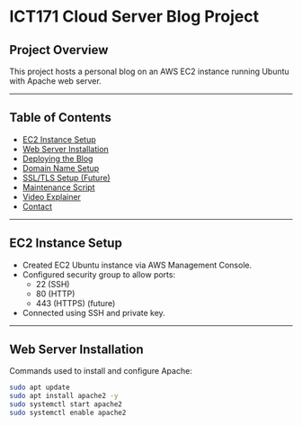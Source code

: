 # ICT171 Cloud Server Blog Project

## Project Overview
This project hosts a personal blog on an AWS EC2 instance running Ubuntu with Apache web server.

---

## Table of Contents
- [EC2 Instance Setup](#ec2-instance-setup)
- [Web Server Installation](#web-server-installation)
- [Deploying the Blog](#deploying-the-blog)
- [Domain Name Setup](#domain-name-setup)
- [SSL/TLS Setup (Future)](#ssltls-setup-future)
- [Maintenance Script](#maintenance-script)
- [Video Explainer](#video-explainer)
- [Contact](#contact)

---

## EC2 Instance Setup
- Created EC2 Ubuntu instance via AWS Management Console.
- Configured security group to allow ports:
  - 22 (SSH)
  - 80 (HTTP)
  - 443 (HTTPS) (future)
- Connected using SSH and private key.

---

## Web Server Installation
Commands used to install and configure Apache:

```bash
sudo apt update
sudo apt install apache2 -y
sudo systemctl start apache2
sudo systemctl enable apache2
